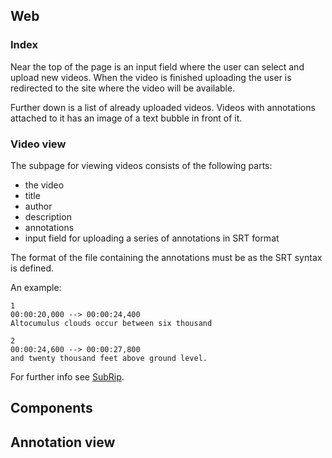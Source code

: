 ## Web ##

### Index ###

Near the top of the page is an input field where the user can select and upload new videos. When the video is finished uploading the user is redirected to the site where the video will be available.

Further down is a list of already uploaded videos. Videos with annotations attached to it has an image of a text bubble in front of it.

### Video view ###

The subpage for viewing videos consists of the following parts:
  * the video
  * title
  * author
  * description
  * annotations
  * input field for uploading a series of annotations in SRT format

The format of the file containing the annotations must be as the SRT syntax is defined.

An example:

```
1
00:00:20,000 --> 00:00:24,400
Altocumulus clouds occur between six thousand
 
2 
00:00:24,600 --> 00:00:27,800 
and twenty thousand feet above ground level.
```

For further info see [SubRip](http://en.wikipedia.org/wiki/SubRip).

## Components ##


## Annotation view ##